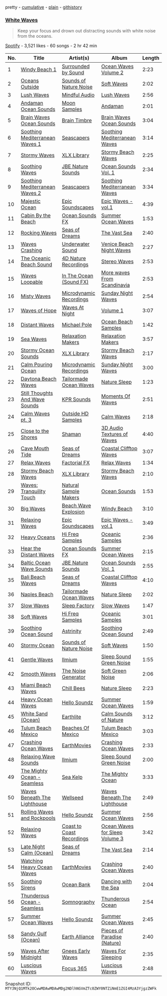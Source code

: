 pretty - [cumulative](/playlists/cumulative/37i9dQZF1DWU3Y0rhKV60l.md) - [plain](/playlists/plain/37i9dQZF1DWU3Y0rhKV60l) - [githistory](https://github.githistory.xyz/mackorone/spotify-playlist-archive/blob/main/playlists/plain/37i9dQZF1DWU3Y0rhKV60l)

### [White Waves](https://open.spotify.com/playlist/37i9dQZF1DWU3Y0rhKV60l)

> Keep your focus and drown out distracting sounds with white noise from the oceans.

[Spotify](https://open.spotify.com/user/spotify) - 3,521 likes - 60 songs - 2 hr 42 min

| No. | Title | Artist(s) | Album | Length |
|---|---|---|---|---|
| 1 | [Windy Beach 1](https://open.spotify.com/track/4cBZpXxrYjGUJ59TaoBODP) | [Surrounded by Sound](https://open.spotify.com/artist/0F7xvD7p2K3aCiXBZEZ90i) | [Ocean Waves Volume 2](https://open.spotify.com/album/1UIjE0VjMi2pvv8GP2EzpR) | 2:23 |
| 2 | [Oceans Outside](https://open.spotify.com/track/4ndb9Sv5pTIolY8Lt5jmSn) | [Sounds of Nature Noise](https://open.spotify.com/artist/1ZJbPwe4zKnUDRT7yi9dBC) | [Soft Waves](https://open.spotify.com/album/0AVeNcB2nbFWNFCoN4znCx) | 2:02 |
| 3 | [Lush Waves](https://open.spotify.com/track/75hBeoFUIqCtkEnO2c1VKs) | [Mindful Audio](https://open.spotify.com/artist/5oCUHDy7fu07K8dPo2DMNP) | [Lush Waves](https://open.spotify.com/album/3HsfMxvNvueXhO9PDqA7Oq) | 2:56 |
| 4 | [Andaman Ocean Sounds](https://open.spotify.com/track/1frIGFGHFJkJW70E5dMBWq) | [Moon Samples](https://open.spotify.com/artist/63ziOZ0VIIvzFR5G3RTaRw) | [Andaman](https://open.spotify.com/album/2AAemFxPrKRqlTWYdzsEKN) | 2:01 |
| 5 | [Brain Waves Ocean Sounds](https://open.spotify.com/track/46pmGWrth04JCva2F0yMDR) | [Brain Timbre](https://open.spotify.com/artist/3xRHOrpT0tqZeaLKnEdnU1) | [Brain Waves Ocean Sounds](https://open.spotify.com/album/51mmFPq33EjPSn9SIGhWKU) | 3:04 |
| 6 | [Soothing Mediterranean Waves 1](https://open.spotify.com/track/2ut8jbR0IscCy1BXbLUhbu) | [Seascapers](https://open.spotify.com/artist/1OCxhMsilRRM68yBUkQ3NA) | [Soothing Mediterranean Waves](https://open.spotify.com/album/1vghmld08G61LHeiw0ULMq) | 3:14 |
| 7 | [Stormy Waves](https://open.spotify.com/track/4v72wZUSK1njS9GD6grIpw) | [XLX Library](https://open.spotify.com/artist/3881qbORbYjyNg3bM6bvEp) | [Stormy Beach Waves](https://open.spotify.com/album/1vWTYI5vpjiAdclCZsbkgc) | 2:25 |
| 8 | [Soothing Waves](https://open.spotify.com/track/0bhqI2juxlq9NIMN35cCm1) | [JBE Nature Sounds](https://open.spotify.com/artist/4pGknLkW2buCRBkvnMQC5o) | [Ocean Sounds Vol\. 1](https://open.spotify.com/album/70GyyrJtf355wkI3MmMH59) | 2:34 |
| 9 | [Soothing Mediterranean Waves 2](https://open.spotify.com/track/7GUIUopUV2y3PaGx0xUZcc) | [Seascapers](https://open.spotify.com/artist/1OCxhMsilRRM68yBUkQ3NA) | [Soothing Mediterranean Waves](https://open.spotify.com/album/1vghmld08G61LHeiw0ULMq) | 3:34 |
| 10 | [Majestic Ocean](https://open.spotify.com/track/1ocx24cg3X119MilyogyCd) | [Epic Soundscapes](https://open.spotify.com/artist/5u0dE6Vw509dFP0YK5y8lc) | [Epic Waves \- vol.1](https://open.spotify.com/album/5TqNOa6TnRuY2tClFCGkS9) | 4:39 |
| 11 | [Cabin By the Beach](https://open.spotify.com/track/3K2s2zeGS5yWUAP5Y5IHf7) | [Ocean Sounds FX](https://open.spotify.com/artist/28IUEhtz4D8xy7OKMXMkyK) | [Summer Ocean Waves](https://open.spotify.com/album/6ClrSFB0vSebj3ZjaPAVkF) | 1:53 |
| 12 | [Rocking Waves](https://open.spotify.com/track/6RAlemH3wuNmuIT07DlMOa) | [Seas of Dreams](https://open.spotify.com/artist/3LBTs7b0sQ2EOsCmD20Aat) | [The Vast Sea](https://open.spotify.com/album/2FgrpbWJmq5gxqtPGZAx0Y) | 2:40 |
| 13 | [Waves Crashing](https://open.spotify.com/track/0YuKG1kFgb6vLDiQqmBaM3) | [Underwater Sound](https://open.spotify.com/artist/2KJNQj4A21Hd22sjTEpTiq) | [Venice Beach Night Waves](https://open.spotify.com/album/6CF71cuLiDydgs6cSnAyPD) | 2:27 |
| 14 | [The Oceanic Beach Sound](https://open.spotify.com/track/5mvw769FihTs6dokvzhosR) | [4D Nature Recordings](https://open.spotify.com/artist/6EAXjip845wircvDzEImru) | [Stereo Waves](https://open.spotify.com/album/0jsBg94hPzWjFfGYUFwdJJ) | 2:53 |
| 15 | [Waves Loopable](https://open.spotify.com/track/1MEZXgooG2c5g84uaRbIn6) | [In The Ocean \(Sound FX\)](https://open.spotify.com/artist/6gKlW4QncpQHg6n6eMUNxF) | [More waves From Scandinavia](https://open.spotify.com/album/6VSjNdgSi4EPpJF4aHIdGB) | 2:53 |
| 16 | [Misty Waves](https://open.spotify.com/track/0NMm7e8hghkc45813KsWOn) | [Microdynamic Recordings](https://open.spotify.com/artist/3zG3fwEK20npYHIYooztq9) | [Sunday Night Waves](https://open.spotify.com/album/5Lu8V4pKtLpaS8Q6OwABjs) | 2:54 |
| 17 | [Waves of Hope](https://open.spotify.com/track/4WShV9ueF0eVdev69kRxyD) | [Waves At Night](https://open.spotify.com/artist/3CuV0Rsf4ZxEHHB6I7I9tG) | [Volume 1](https://open.spotify.com/album/457JbvsnuRxeVObXwIemfG) | 3:07 |
| 18 | [Distant Waves](https://open.spotify.com/track/4Ql30uKSojQ49MCRV7IMV5) | [Michael Pole](https://open.spotify.com/artist/5QOg8xdFwY9ttJgSXlp8Jk) | [Ocean Beach Samples](https://open.spotify.com/album/0rp2448Xx1xBQrHCRGdlcX) | 1:42 |
| 19 | [Sea Waves](https://open.spotify.com/track/6Ur0qE68F4aPlI515XfVYJ) | [Relaxation Makers](https://open.spotify.com/artist/4IHmgRUGokc5EEm9pmUHmF) | [Relaxation Makers](https://open.spotify.com/album/3SY2zYzHrnx5bceJlLCWpl) | 3:57 |
| 20 | [Stormy Ocean Sounds](https://open.spotify.com/track/5VH0Pf6E9PvCH1d6HH9g5q) | [XLX Library](https://open.spotify.com/artist/3881qbORbYjyNg3bM6bvEp) | [Stormy Beach Waves](https://open.spotify.com/album/1vWTYI5vpjiAdclCZsbkgc) | 2:17 |
| 21 | [Calm Pouring Ocean](https://open.spotify.com/track/6AiW2dz9mOgsZjsEKwAhIv) | [Microdynamic Recordings](https://open.spotify.com/artist/3zG3fwEK20npYHIYooztq9) | [Sunday Night Waves](https://open.spotify.com/album/5Lu8V4pKtLpaS8Q6OwABjs) | 3:00 |
| 22 | [Daytona Beach Waves](https://open.spotify.com/track/5bV68Ar7VlCSyDyTnAQsTD) | [Tailormade Ocean Waves](https://open.spotify.com/artist/3OjEIMPj8o4suACoEANPly) | [Nature Sleep](https://open.spotify.com/album/1yBIAR1qeElPKP6DjD4OBG) | 1:23 |
| 23 | [Still Thoughts And Wave Sounds](https://open.spotify.com/track/2JIPn2N3uxyCvu2HlNPnqL) | [KPR Sounds](https://open.spotify.com/artist/3nfWQXN1xjbpJOlIrd71AD) | [Moments Of Waves](https://open.spotify.com/album/6bDLxgwRP0nDtNpwifS95d) | 2:51 |
| 24 | [Calm Waves pt\. 3](https://open.spotify.com/track/5UnPhb3mYd8wVudFPXbHzh) | [Outside HD Samples](https://open.spotify.com/artist/0puqEYQUnviYjUyomzF5rJ) | [Calm Waves](https://open.spotify.com/album/2cFzBWXywCjPKQ2PJAWHIM) | 2:18 |
| 25 | [Close to the Shores](https://open.spotify.com/track/243lmQ66EFqpi10PJa5JU4) | [Shaman](https://open.spotify.com/artist/35P36DZtjEMEP2KOO9759M) | [3D Audio Textures of Waves](https://open.spotify.com/album/27CDKjjwubPm4ZAQVNqsPq) | 4:40 |
| 26 | [Cave Mouth Tide](https://open.spotify.com/track/4reNcBdaouUlAzAtVK5zgC) | [Seas of Dreams](https://open.spotify.com/artist/3LBTs7b0sQ2EOsCmD20Aat) | [Coastal Clifftop Waves](https://open.spotify.com/album/5zjuTmzWlK96s1zHSZSFoj) | 3:07 |
| 27 | [Relax Waves](https://open.spotify.com/track/1TCKDptBmCHnGZ9cqGoBSZ) | [Factorial FX](https://open.spotify.com/artist/16weRDppbG11cOcQQtKjFu) | [Relax Waves](https://open.spotify.com/album/6Qvj2A6BbHE0449Y6DD7Pf) | 1:34 |
| 28 | [Stormy Beach Waves](https://open.spotify.com/track/5MOt0d6iCGy8x0tWqDjNuF) | [XLX Library](https://open.spotify.com/artist/3881qbORbYjyNg3bM6bvEp) | [Stormy Beach Waves](https://open.spotify.com/album/1vWTYI5vpjiAdclCZsbkgc) | 2:10 |
| 29 | [Waves: Tranquility Touch](https://open.spotify.com/track/2PX3JsYV9ndh0ICsS9uCwg) | [Natural Sample Makers](https://open.spotify.com/artist/2kAU05Lt29wxhRj3BpiwhA) | [Ocean Sounds](https://open.spotify.com/album/2D26q0hZo0yskDLfl9qo2D) | 1:53 |
| 30 | [Big Waves](https://open.spotify.com/track/4LMB7JZy59tKfOkqAmnd8W) | [Beach Wave Explosion](https://open.spotify.com/artist/1DNNwqmuY6iopjc3F9uLLN) | [Windy Beach](https://open.spotify.com/album/5aENLHyxg8CXD3WHtUjIrL) | 3:10 |
| 31 | [Relaxing Waves](https://open.spotify.com/track/5CtCmIiaXMoc5p9ngH8xSh) | [Epic Soundscapes](https://open.spotify.com/artist/5u0dE6Vw509dFP0YK5y8lc) | [Epic Waves \- vol.1](https://open.spotify.com/album/5TqNOa6TnRuY2tClFCGkS9) | 3:49 |
| 32 | [Heavy Oceans](https://open.spotify.com/track/6ppTcmC9WC7sOhfNVwEhqK) | [Hi Freq Samples](https://open.spotify.com/artist/6DMErYWlNweJ8rNY62Q6jw) | [Oceanic Samples](https://open.spotify.com/album/2ffO6O5OI2XeIx02v1pdTt) | 2:36 |
| 33 | [Hear the Distant Waves](https://open.spotify.com/track/6HIWJ7OCiyShqeix9zAODH) | [Ocean Sounds FX](https://open.spotify.com/artist/28IUEhtz4D8xy7OKMXMkyK) | [Summer Ocean Waves](https://open.spotify.com/album/6ClrSFB0vSebj3ZjaPAVkF) | 2:15 |
| 34 | [Baltic Ocean Wave Sounds](https://open.spotify.com/track/01Q7qJ90WP59CceunoiD7B) | [JBE Nature Sounds](https://open.spotify.com/artist/4pGknLkW2buCRBkvnMQC5o) | [Ocean Sounds Vol\. 1](https://open.spotify.com/album/70GyyrJtf355wkI3MmMH59) | 2:55 |
| 35 | [Bali Beach Waves](https://open.spotify.com/track/6AiS3Vw8NbfUvrgbMeRC1V) | [Seas of Dreams](https://open.spotify.com/artist/3LBTs7b0sQ2EOsCmD20Aat) | [Coastal Clifftop Waves](https://open.spotify.com/album/5zjuTmzWlK96s1zHSZSFoj) | 4:10 |
| 36 | [Naples Beach](https://open.spotify.com/track/0P3wyNDU63zoKiqJmrQI7g) | [Tailormade Ocean Waves](https://open.spotify.com/artist/3OjEIMPj8o4suACoEANPly) | [Nature Sleep](https://open.spotify.com/album/1yBIAR1qeElPKP6DjD4OBG) | 2:02 |
| 37 | [Slow Waves](https://open.spotify.com/track/5Is3rDh7Y7JcdmeaiOomYp) | [Sleep Factory](https://open.spotify.com/artist/06ee9JG54Z38RLoYguHZV8) | [Slow Waves](https://open.spotify.com/album/5v5qT4eyJfLXD8lnNAIo2d) | 1:47 |
| 38 | [Soft Waves](https://open.spotify.com/track/4AtqK695Bo1OxeXHG9uzGp) | [Hi Freq Samples](https://open.spotify.com/artist/6DMErYWlNweJ8rNY62Q6jw) | [Oceanic Samples](https://open.spotify.com/album/2ffO6O5OI2XeIx02v1pdTt) | 3:01 |
| 39 | [Soothing Ocean Sound](https://open.spotify.com/track/2ACz2tjRaxwK2v7Gsmm5X2) | [Astrinity](https://open.spotify.com/artist/1w4jhXTFvr5k1Zk7GJ7Iyq) | [Soothing Ocean Sound](https://open.spotify.com/album/6YwzxAxdw92YooMgYSLbeq) | 2:49 |
| 40 | [Stormy Ocean](https://open.spotify.com/track/6gViURBimCpiLxGRo2afuG) | [Sounds of Nature Noise](https://open.spotify.com/artist/1ZJbPwe4zKnUDRT7yi9dBC) | [Soft Waves](https://open.spotify.com/album/0AVeNcB2nbFWNFCoN4znCx) | 1:50 |
| 41 | [Gentle Waves](https://open.spotify.com/track/1Yq8mLKvdhdos3bkfNRBdC) | [Ilmium](https://open.spotify.com/artist/3SkVjj0FTFiYQ0aLDTtxf8) | [Sleep Sound Green Noise](https://open.spotify.com/album/3mcbAYY05vqOQvEOQaZPnb) | 1:55 |
| 42 | [Smooth Waves](https://open.spotify.com/track/1EoIIM5NUOuRUmT8nS6X7Q) | [The Noise Generator](https://open.spotify.com/artist/3GIwszk9gdJUbYk6LnuNOj) | [Soft Green Noise](https://open.spotify.com/album/5FH8F4EH75oKcua1Lp4e6w) | 2:06 |
| 43 | [Miami Beach Waves](https://open.spotify.com/track/12Dq3g5lnKjg6sgtQITuUw) | [Chill Bees](https://open.spotify.com/artist/317OsNvmAmolBVu7dLWhhD) | [Nature Sleep](https://open.spotify.com/album/1yBIAR1qeElPKP6DjD4OBG) | 2:23 |
| 44 | [Heavy Ocean Waves](https://open.spotify.com/track/0AX42EvX4TiCnlEOf2Vm5G) | [Hello Soundz](https://open.spotify.com/artist/6ZoQ6B2kB3hiM2MqN0ZKgT) | [Summer Ocean Waves](https://open.spotify.com/album/3MLAsuIHjgNCswm71zZqgT) | 1:59 |
| 45 | [White Sand \(Ocean\)](https://open.spotify.com/track/7Cc199uIoKo3YoCrV6dp3p) | [Earthlite](https://open.spotify.com/artist/6Pu5E98JgFYXOEa7qPFX1p) | [Calm Sounds of Nature](https://open.spotify.com/album/62DcRTqJiZFfQuPv3ZvPTE) | 3:12 |
| 46 | [Tulum Beach Mexico](https://open.spotify.com/track/3e1XvFj6gAk9EIzyd4c730) | [Beaches Of Mexico](https://open.spotify.com/artist/60ZQhamDSQvaag9ALSY1Zy) | [Tulum Beach Mexico](https://open.spotify.com/album/0qx8dsZdAmOr9YWYkX0PgF) | 3:03 |
| 47 | [Crashing Ocean Waves](https://open.spotify.com/track/2Nyt4vYufF0RUrTSyDsRqu) | [EarthMovies](https://open.spotify.com/artist/3T3jDhDfzFEBtXWcPNKqNe) | [Crashing Ocean Waves](https://open.spotify.com/album/23is2ikMTPfqd5ASwbCvkB) | 2:33 |
| 48 | [Relaxing Wave Sounds](https://open.spotify.com/track/7sdoVOZWSmSJGZMqKUUsu5) | [Ilmium](https://open.spotify.com/artist/3SkVjj0FTFiYQ0aLDTtxf8) | [Sleep Sound Green Noise](https://open.spotify.com/album/3mcbAYY05vqOQvEOQaZPnb) | 2:00 |
| 49 | [The Mighty Ocean \- Seamless](https://open.spotify.com/track/0iNxGeDgOlsk3DGQMLLvs2) | [Sea Kelp](https://open.spotify.com/artist/1lsfjYQYAnNxn8kDcYerKh) | [The Mighty Ocean](https://open.spotify.com/album/3HiJVREwoCfooghAEqS1UJ) | 3:33 |
| 50 | [Waves Beneath The Lighthouse](https://open.spotify.com/track/4gml8LGGIDTMi5bQlkAqYG) | [Wellseed](https://open.spotify.com/artist/1zItvztjRaMupg7QMvV1Sl) | [Waves Beneath The Lighthouse](https://open.spotify.com/album/2zcL1FgHHu2hAnv6AcKFuj) | 2:49 |
| 51 | [Rolling Waves and Rockpools](https://open.spotify.com/track/1db2CHgoX19tKKu2p8Zbu2) | [Hello Soundz](https://open.spotify.com/artist/6ZoQ6B2kB3hiM2MqN0ZKgT) | [Summer Ocean Waves](https://open.spotify.com/album/3MLAsuIHjgNCswm71zZqgT) | 2:56 |
| 52 | [Relaxing Waves](https://open.spotify.com/track/4u2hY8U7zkJWoPHYgVU0z9) | [Coast to Coast Recordings](https://open.spotify.com/artist/0WNzUSHn04Gmm07Okzc0YC) | [Ocean Waves for Sleep Volume 3](https://open.spotify.com/album/3Gee2RZkrNJhpxTLn9sQae) | 3:42 |
| 53 | [Late Night Calm \(Ocean\)](https://open.spotify.com/track/4F7mrKbhRNQq7DqB9azPPI) | [Seas of Dreams](https://open.spotify.com/artist/3LBTs7b0sQ2EOsCmD20Aat) | [The Vast Sea](https://open.spotify.com/album/2FgrpbWJmq5gxqtPGZAx0Y) | 2:14 |
| 54 | [Watching Heavy Ocean Waves](https://open.spotify.com/track/0eyBqBpSrc7XNnQfW8pvCk) | [EarthMovies](https://open.spotify.com/artist/3T3jDhDfzFEBtXWcPNKqNe) | [Crashing Ocean Waves](https://open.spotify.com/album/23is2ikMTPfqd5ASwbCvkB) | 2:40 |
| 55 | [Soothing Sirens](https://open.spotify.com/track/38cFWalIAa6hrSBQDAdHky) | [Ocean Bank](https://open.spotify.com/artist/0Hv3Q7w8U9OJRP8t78JhJr) | [Dancing with the Sea](https://open.spotify.com/album/0A784kyTLE8armtk5OTXi7) | 2:04 |
| 56 | [Thunderous Ocean \- Seamless](https://open.spotify.com/track/0IY1lXJOW9g5Lt0HiVBqiB) | [Somnography](https://open.spotify.com/artist/7jjmpyxSEBfFehyESBdMpM) | [Thunderous Ocean](https://open.spotify.com/album/6CJiA8Yu7j4YbN7YwHHjKX) | 2:54 |
| 57 | [Summer Ocean Waves](https://open.spotify.com/track/6jg9qbDWnKh9FvZjWUpQ76) | [Hello Soundz](https://open.spotify.com/artist/6ZoQ6B2kB3hiM2MqN0ZKgT) | [Summer Ocean Waves](https://open.spotify.com/album/3MLAsuIHjgNCswm71zZqgT) | 2:45 |
| 58 | [Sandy Gulf \(Ocean\)](https://open.spotify.com/track/19fsuPH0RsbaPJ1VQ586CM) | [Earth Alliance](https://open.spotify.com/artist/4u2F224Db72rESovXGKNGZ) | [Pieces of Paradise \(Nature\)](https://open.spotify.com/album/2DLSPTlBNC8o12gNrRN8mQ) | 2:40 |
| 59 | [Waves After Midnight](https://open.spotify.com/track/1Zj4Br0NYdvldwqS2vPXOJ) | [Gnees Early Waves](https://open.spotify.com/artist/7HWzEstD6nTbL0iiKjMu7s) | [Waves For Sleeping](https://open.spotify.com/album/1iOxi5K0NRnew8562HF8zx) | 2:35 |
| 60 | [Luscious Waves](https://open.spotify.com/track/7DuENdWAHfixMKYqEObGPx) | [Focus 365](https://open.spotify.com/artist/3zMGPjG6X1Rw0JGeBOoEV2) | [Luscious Waves](https://open.spotify.com/album/4h9XHDPN6L0AFyomHKjis8) | 2:48 |

Snapshot ID: `MTY3NjQ1MTk2OCwwMDAwMDAwMDg2NDlhNGVmZTc0ZWY0NTZiNmE1ZGI4MzA3YjgzZWFk`
